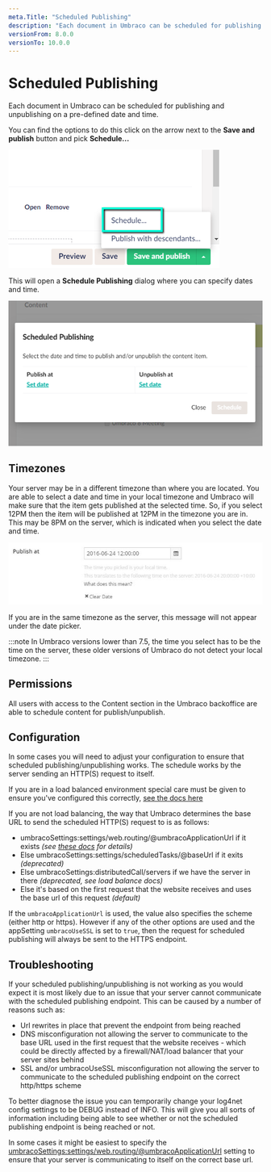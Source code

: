 ```yaml
---
meta.Title: "Scheduled Publishing"
description: "Each document in Umbraco can be scheduled for publishing and unpublishing on a pre-defined date and time."
versionFrom: 8.0.0
versionTo: 10.0.0
---
```


# Scheduled Publishing

Each document in Umbraco can be scheduled for publishing and unpublishing on a pre-defined date and time.

You can find the options to do this click on the arrow next to the **Save and publish** button and pick **Schedule...**

![Scheduled publishing](images/schedule.png)

This will open a **Schedule Publishing** dialog where you can specify dates and time.

![Scheduled publishing](images/scheduled-publishing-8.png)

## Timezones

Your server may be in a different timezone than where you are located. You are able to select a date and time in your local timezone and Umbraco will make sure that the item gets published at the selected time. So, if you select 12PM then the item will be published at 12PM in the timezone you are in. This may be 8PM on the server, which is indicated when you select the date and time.

![Scheduled publishing](images/Publish-Timezone-Difference.jpg)

If you are in the same timezone as the server, this message will not appear under the date picker.

:::note
In Umbraco versions lower than 7.5, the time you select has to be the time on the server, these older versions of Umbraco do not detect your local timezone.
:::

## Permissions

All users with access to the Content section in the Umbraco backoffice are able to schedule content for publish/unpublish.

## Configuration

In some cases you will need to adjust your configuration to ensure that scheduled publishing/unpublishing works. The schedule works by the server sending an HTTP(S) request to itself.

If you are in a load balanced environment special care must be given to ensure you've configured this correctly, [see the docs here](../../Setup/Server-Setup/Load-Balancing/flexible.md#scheduling-and-master-election)

If you are not load balancing, the way that Umbraco determines the base URL to send the scheduled HTTP(S) request to is as follows:

* umbracoSettings:settings/web.routing/@umbracoApplicationUrl if it exists _(see [these docs](../../../Reference/V9-Config/WebRoutingSettings/index.md) for details)_
* Else umbracoSettings:settings/scheduledTasks/@baseUrl if it exits _(deprecated)_
* Else umbracoSettings:distributedCall/servers if we have the server in there _(deprecated, see load balance docs)_
* Else it's based on the first request that the website receives and uses the base url of this request _(default)_

If the `umbracoApplicationUrl` is used, the value also specifies the scheme (either http or https). However if any of the other options are used and the appSetting `umbracoUseSSL` is set to `true`, then the request for scheduled publishing will always be sent to the HTTPS endpoint.

## Troubleshooting

If your scheduled publishing/unpublishing is not working as you would expect it is most likely due to an issue that your server cannot communicate with the scheduled publishing endpoint. This can be caused by a number of reasons such as:

* Url rewrites in place that prevent the endpoint from being reached
* DNS misconfiguration not allowing the server to communicate to the base URL used in the first request that the website receives - which could be directly affected by a firewall/NAT/load balancer that your server sites behind
* SSL and/or umbracoUseSSL misconfiguration not allowing the server to communicate to the scheduled publishing endpoint on the correct http/https scheme

To better diagnose the issue you can temporarily change your log4net config settings to be DEBUG instead of INFO. This will give you all sorts of information including being able to see whether or not the scheduled publishing endpoint is being reached or not.

In some cases it might be easiest to specify the [umbracoSettings:settings/web.routing/@umbracoApplicationUrl](../../../Reference/V9-Config/WebRoutingSettings/index.md) setting to ensure that your server is communicating to itself on the correct base url.
